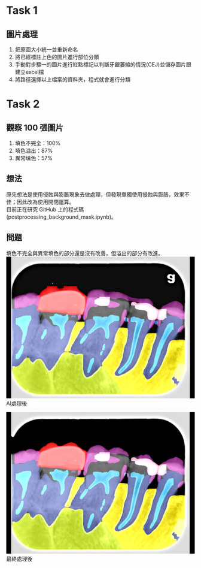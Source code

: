 # Task 1

## 圖片處理
1. 把原圖大小統一並重新命名
2. 將已經標註上色的圖片進行部位分類
3. 手動對步驟一的圖片進行紅點標記以判斷牙齦萎縮的情況(CEJ)並儲存圖片跟建立excel檔
4. 將路徑選擇以上檔案的資料夾，程式就會進行分類
                                            
# Task 2

## 觀察 100 張圖片  
1. 填色不完全：100%
2. 填色溢出：87% 
3. 異常填色：57%  

## 想法  
原先想法是使用侵蝕與膨脹現象去做處理，但發現單獨使用侵蝕與膨脹，效果不佳；因此改為使用開閉運算。  
目前正在研究 GitHub 上的程式碼 (postprocessing_background_mask.ipynb)。  

## 問題
填色不完全與異常填色的部分還是沒有改善，但溢出的部分有改進。  
![AI處理後](../img/AI_caries-0.845815-33-1214_1_2022041830.png)  
AI處理後  

![最終處理後](../img/caries-0.845815-33-1214_1_2022041830_mask.png)  
最終處理後  


